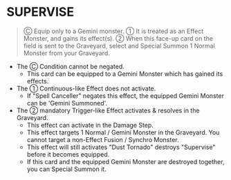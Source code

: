
# SUPERVISE  
> Ⓒ Equip only to a Gemini monster. ① It is treated as an Effect Monster, and gains its effect(s). ② When this face-up card on the field is sent to the Graveyard, select and Special Summon 1 Normal Monster from your Graveyard.

*   The Ⓒ Condition cannot be negated.
    *   This card can be equipped to a Gemini Monster which has gained its effects.
*   The ① Continuous-like Effect does not activate.
    *   If "Spell Canceller" negates this effect, the equipped Gemini Monster can be 'Gemini Summoned'.
*   The ② mandatory Trigger-like Effect activates & resolves in the Graveyard.
    *   This effect can activate in the Damage Step.
    *   This effect targets 1 Normal / Gemini Monster in the Graveyard. You cannot target a non-Effect Fusion / Synchro Monster.
    *   This effect will still activates "Dust Tornado" destroys "Supervise" before it becomes equipped.
    *   If this card and the equipped Gemini Monster are destroyed together, you can Special Summon it.

  